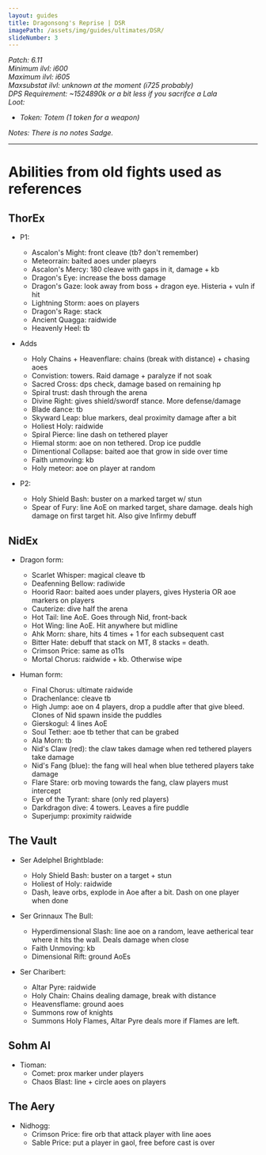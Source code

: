 ```yaml
---
layout: guides
title: Dragonsong's Reprise | DSR
imagePath: /assets/img/guides/ultimates/DSR/
slideNumber: 3
---
```


*Patch: 6.11  
Minimum ilvl: i600  
Maximum ilvl: i605  
Maxsubstat ilvl: unknown at the moment (i725 probably)  
DPS Requirement: ~1524890k or a bit less if you sacrifce a Lala  
Loot:*
+ *Token:  Totem (1 token for a weapon)*

*Notes: There is no notes Sadge.*

___

<!-- <h1><a id="PHASE_X">PHASE_X</a></h1>

<div class="guideSection" markdown="1">
<h2><a id="PHASE_XAbilities Breakdown">Abilities Breakdown</a></h2>

___

+ **<ins></ins>:** <span class="phys"></span>.

___

</div>

<div class="guideSection" markdown="1">
<h2><a id="PHASE_XStrategy">Strategy</a></h2>


</div> -->

<h1>Abilities from old fights used as references</h1>

<div class="guideSection" markdown="1">
<h2>ThorEx</h2>

+ P1:  
	+ Ascalon's Might: front cleave (tb? don't remember)  
	+ Meteorrain: baited aoes under plaeyrs  
	+ Ascalon's Mercy: 180 cleave with gaps in it, damage + kb  
	+ Dragon's Eye: increase the boss damage  
	+ Dragon's Gaze: look away from boss + dragon eye. Histeria + vuln if hit  
	+ Lightning Storm: aoes on players  
	+ Dragon's Rage: stack  
	+ Ancient Quagga: raidwide  
	+ Heavenly Heel: tb

+ Adds
	+ Holy Chains + Heavenflare: chains (break with distance) + chasing aoes  
	+ Convistion: towers. Raid damage + paralyze if not soak  
	+ Sacred Cross: dps check, damage based on remaining hp  
	+ Spiral trust: dash through the arena  
	+ Divine Right: gives shield/swordf stance. More defense/damage  
	+ Blade dance: tb  
	+ Skyward Leap: blue markers, deal proximity damage after a bit  
	+ Holiest Holy: raidwide  
	+ Spiral Pierce: line dash on tethered player  
	+ Hiemal storm: aoe on non tethered. Drop ice puddle  
	+ Dimentional Collapse: baited aoe that grow in side over time  
	+ Faith unmoving: kb  
	+ Holy meteor: aoe on player at random  

+ P2:  
	+ Holy Shield Bash: buster on a marked target w/ stun  
	+ Spear of Fury: line AoE on marked target, share damage. deals high damage on first target hit. Also give Infirmy debuff

<h2>NidEx</h2>

+ Dragon form:  
	+ Scarlet Whisper: magical cleave tb
	+ Deafenning Bellow: radiwide
	+ Hoorid Raor: baited aoes under players, gives Hysteria OR aoe markers on players
	+ Cauterize: dive half the arena
	+ Hot Tail: line AoE. Goes through Nid, front-back
	+ Hot Wing: line AoE. Hit anywhere but midline
	+ Ahk Morn: share, hits 4 times + 1 for each subsequent cast
	+ Bitter Hate: debuff that stack on MT, 8 stacks = death.
	+ Crimson Price: same as o11s
	+ Mortal Chorus: raidwide + kb. Otherwise wipe

+ Human form:  
	+ Final Chorus: ultimate raidwide
	+ Drachenlance: cleave tb
	+ High Jump: aoe on 4 players, drop a puddle after that give bleed. Clones of Nid spawn inside the puddles
	+ Gierskogul: 4 lines AoE
	+ Soul Tether: aoe tb tether that can be grabed
	+ Ala Morn: tb
	+ Nid's Claw (red): the claw takes damage when red tethered players take damage
	+ Nid's Fang (blue): the fang will heal when blue tethered players take damage
	+ Flare Stare: orb moving towards the fang, claw players must intercept
	+ Eye of the Tyrant: share (only red players)
	+ Darkdragon dive: 4 towers. Leaves a fire puddle
	+ Superjump: proximity raidwide


<h2>The Vault</h2>

+ Ser Adelphel Brightblade:  
	+ Holy Shield Bash: buster on a target + stun
	+ Holiest of Holy: raidwide
	+ Dash, leave orbs, explode in Aoe after a bit. Dash on one player when done

+ Ser Grinnaux The Bull:  
	+ Hyperdimensional Slash: line aoe on a random, leave aetherical tear where it hits the wall. Deals damage when close
	+ Faith Unmoving: kb
	+ Dimensional Rift: ground AoEs

+ Ser Charibert:  
	+ Altar Pyre: raidwide
	+ Holy Chain: Chains dealing damage, break with distance
	+ Heavensflame: ground aoes
	+ Summons row of knights
	+ Summons Holy Flames, Altar Pyre deals more if Flames are left.

<h2>Sohm Al</h2>

+ Tioman:  
	+ Comet: prox marker under players
	+ Chaos Blast: line + circle aoes on players

<h2>The Aery</h2>

+ Nidhogg:  
	+ Crimson Price: fire orb that attack player with line aoes
	+ Sable Price: put a  player in gaol, free before cast is over

</div>